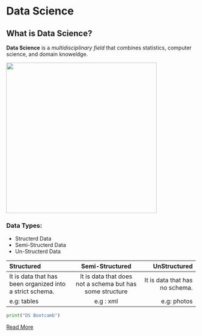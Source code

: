 # Data Science
## What is Data Science?
 **Data Science** is a *multidisciplinary field* that combines statistics, computer science, and domain knoweldge.

<img src="https://github.com/Tuwaiq-Data-Science-Bootcamp-V4/Markdown-Lab1/blob/main/DS.png" width="400" height="400">

### Data Types:
- Structerd Data
- Semi-Structerd Data
- Un-Structerd Data



| Structured     | Semi-Structured | UnStructured     |
| :---        |    :----:   |          ---: |
| It is data that has been organized into a strict schema.      | It is data that does not a schema but has some structure       | It is data that has no schema.   |
| e.g: tables   | e.g : xml        | e.g: photos      | 

```python 
print("DS Bootcamb")
```

[Read More](https://en.wikipedia.org/wiki/Data_science)
